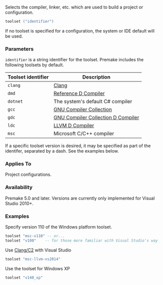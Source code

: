 Selects the compiler, linker, etc. which are used to build a project or configuration.

```lua
toolset ("identifier")
```

If no toolset is specified for a configuration, the system or IDE default will be used.

### Parameters ###

`identifier` is a string identifier for the toolset. Premake includes the following toolsets by default.

| **Toolset identifier**   |  **Description**                                |
|------------|---------------------------------------------------------------|
| `clang`    | [Clang](http://clang.llvm.org)                                |
| `dmd`      | [Reference D Compiler](https://dlang.org/dmd-arch.html)    |
| `dotnet`   | The system's default C# compiler                              |
| `gcc`      | [GNU Compiler Collection](https://gcc.gnu.org)                |
| `gdc`      | [GNU Compiler Collection D Compiler](https://gdcproject.org/) |
| `ldc`      | [LLVM D Compiler](https://wiki.dlang.org/LDC)                 |
| `msc`      | Microsoft C/C++ compiler                                      |

If a specific toolset version is desired, it may be specified as part of the identifer, separated by a dash. See the examples below.

### Applies To ###

Project configurations.

### Availability ###

Premake 5.0 and later. Versions are currently only implemented for Visual Studio 2010+.

### Examples ###

Specify version 110 of the Windows platform toolset.

```lua
toolset "msc-v110" -- or...
toolset "v100"    -- for those more familiar with Visual Studio's way
```

Use [Clang/C2](http://llvm.org/builds/) with Visual Studio
```lua
toolset "msc-llvm-vs2014"
```

Use the toolset for Windows XP
```lua
toolset "v140_xp"
```
